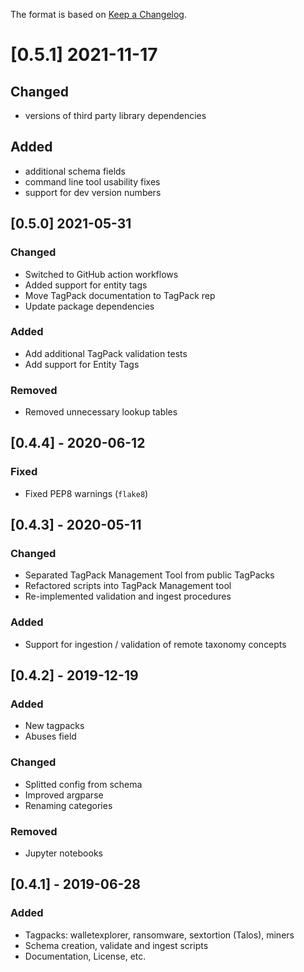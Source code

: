 The format is based on [Keep a Changelog](https://keepachangelog.com/en/1.0.0/).

# [0.5.1] 2021-11-17
## Changed
- versions of third party library dependencies

## Added
- additional schema fields
- command line tool usability fixes
- support for dev version numbers

## [0.5.0] 2021-05-31
### Changed
- Switched to GitHub action workflows
- Added support for entity tags
- Move TagPack documentation to TagPack rep
- Update package dependencies

### Added
- Add additional TagPack validation tests
- Add support for Entity Tags

### Removed
- Removed unnecessary lookup tables

## [0.4.4] - 2020-06-12
### Fixed
- Fixed PEP8 warnings (`flake8`)

## [0.4.3] - 2020-05-11
### Changed
- Separated TagPack Management Tool from public TagPacks
- Refactored scripts into TagPack Management tool
- Re-implemented validation and ingest procedures

### Added
- Support for ingestion / validation of remote taxonomy concepts

## [0.4.2] - 2019-12-19
### Added
- New tagpacks
- Abuses field

### Changed
- Splitted config from schema
- Improved argparse
- Renaming categories

### Removed
- Jupyter notebooks

## [0.4.1] - 2019-06-28
### Added
- Tagpacks: walletexplorer, ransomware, sextortion (Talos), miners
- Schema creation, validate and ingest scripts
- Documentation, License, etc.
